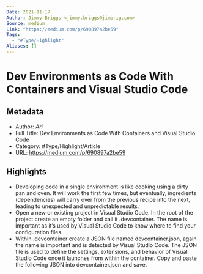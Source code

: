 ```yaml
---
Date: 2021-11-17
Author: Jimmy Briggs <jimmy.briggs@jimbrig.com>
Source: medium
Link: "https://medium.com/p/690897a2be59"
Tags:
  - "#Type/Highlight"
Aliases: []
---
```


# Dev Environments as Code With Containers and Visual Studio Code

## Metadata

* Author: *Ari*
* Full Title: Dev Environments as Code With Containers and Visual Studio Code
* Category: #Type/Highlight/Article
* URL: https://medium.com/p/690897a2be59

## Highlights

* Developing code in a single environment is like cooking using a dirty pan and oven. It will work the first few times, but eventually, ingredients (dependencies) will carry over from the previous recipe into the next, leading to unexpected and unpredictable results.
* Open a new or existing project in Visual Studio Code. In the root of the project create an empty folder and call it .devcontainer. The name is important as it’s used by Visual Studio Code to know where to find your configuration files.
* Within .devcontainer create a JSON file named devcontainer.json, again the name is important and is detected by Visual Studio Code. The JSON file is used to define the settings, extensions, and behavior of Visual Studio Code once it launches from within the container. Copy and paste the following JSON into devcontainer.json and save.
